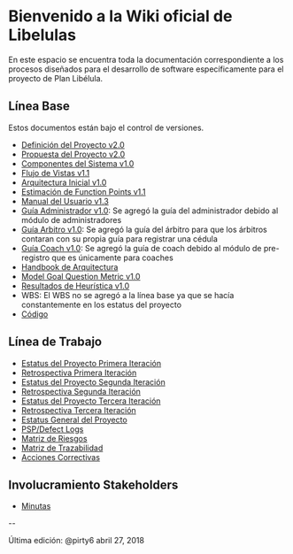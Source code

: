 # Bienvenido a la Wiki oficial de Libelulas
En este espacio se encuentra toda la documentación correspondiente a los procesos diseñados para el desarrollo de software específicamente para el proyecto de Plan Libélula.

## Línea Base
Estos documentos están bajo el control de versiones.

* [Definición del Proyecto v2.0](https://github.com/CaveLabs-1/Libelulas-Wiki/blob/master/Documentacion/Project%20Definition.pdf)
* [Propuesta del Proyecto v2.0](https://github.com/CaveLabs-1/Libelulas-Wiki/blob/master/Documentacion/Project%20Proposal.pdf)
* [Componentes del Sistema v1.0](https://github.com/CaveLabs-1/Libelulas-Wiki/blob/master/Documentacion/Componentes%20del%20Sistema.pdf)
* [Flujo de Vistas v1.1](https://github.com/CaveLabs-1/Libelulas-Wiki/blob/master/Documentacion/Flujo%20de%20Vista%20y%20Arquitectura%20Incial1_1.pdf)
* [Arquitectura Inicial v1.0](https://github.com/CaveLabs-1/Libelulas-Wiki/blob/master/Documentacion/Definici%C3%B3n%20Arquitectura.pdf)
* [Estimación de Function Points v1.1](https://github.com/CaveLabs-1/Libelulas-Wiki/blob/master/Documentacion/Calculo%20de%20Estimaciones%20-%20Lib%C3%A9lulas.csv)
* [Manual del Usuario v1.3]()
* [Guía Administrador v1.0](): Se agregó la guía del administrador debido al módulo de administradores
* [Guía Arbitro v1.0](): Se agregó la guía del árbitro para que los árbitros contaran con su propia guía para registrar una cédula
* [Guía Coach v1.0](): Se agregó la guía de coach debido al módulo de pre-registro que es únicamente para coaches
* [Handbook de Arquitectura]()
* [Model Goal Question Metric v1.0](https://github.com/CaveLabs-1/Libelulas-Wiki/blob/master/Documentacion/Modelo%20Goal%20Question%20Metric%20.pdf)
* [Resultados de Heurística v1.0](https://github.com/CaveLabs-1/Libelulas-Wiki/blob/master/Documentacion/Resultados%20Plantilla%20Heurística.pdf)
* WBS: El WBS no se agregó a la línea base ya que se hacía constantemente en los estatus del proyecto
* [Código](https://github.com/CaveLabs-1/Libelulas) 


## Línea de Trabajo
* [Estatus del Proyecto Primera Iteración](https://drive.google.com/open?id=1cq85GxUR_6Kdl3-aUuQ0JdM7rZDlexoZ3Q49vf_-DVo)
* [Retrospectiva Primera Iteración](https://drive.google.com/open?id=1NLfcDtRCwd7vlbX6bG1JerS_44leUWh3pd9NFhVnR08)
* [Estatus del Proyecto Segunda Iteración](https://drive.google.com/open?id=1yKRF1-2ZvgOv7J7lH26KyEQ1dxmtQoauc_gidgge7kg)
* [Retrospectiva Segunda Iteración]()
* [Estatus del Proyecto Tercera Iteración](https://drive.google.com/open?id=18ygRVnVzYDOj-eribAQ1cHe1-eDvA0RqkpM8KQHk1nc)
* [Retrospectiva Tercera Iteración](https://drive.google.com/open?id=16aHUYlPSZvUSNRVR9FWJRlkvO4Y8UsVYv5iuj3K6ig4)
* [Estatus General del Proyecto](https://drive.google.com/open?id=12csrW0TXHzyct444HJx5a1TktiZ2k4J5M9ZK93M35ds)
* [PSP/Defect Logs](https://cavelabs.herokuapp.com/proyectos/detalle_proyecto/2)
* [Matriz de Riesgos](https://drive.google.com/open?id=1ev_RyfGZwFNkQqEiWgrYpNtW5CWqthURi739BOJG2i8)
* [Matriz de Trazabilidad](https://docs.google.com/spreadsheets/d/1sVbjxCKYRaNkVFU2mdSC-WND2WeqSws-qR55mtN2M3Y/edit?usp=sharing)
* [Acciones Correctivas](https://drive.google.com/open?id=1sjo8lv3ldAKpXW0TN5Zy9ODqH4crXOp3r4o9Yy6r9hU)


## Involucramiento Stakeholders
* [Minutas](https://github.com/CaveLabs-1/Libelulas-Wiki/tree/master/Minutas)


--

Última edición: @pirty6 abril 27, 2018
